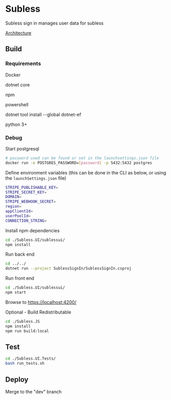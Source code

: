 # Subless

Subless sign in manages user data for subless

[Architecture](https://app.diagrams.net/#G1cJIMwMpMkj7GtDjS6SLBZVKdjGs1rUSZ)
## Build
### Requirements
Docker

dotnet core

npm

powershell

dotnet tool install --global dotnet-ef

python 3+

### Debug

Start postgresql
```bash
# password used can be found or set in the launchsettings.json file
docker run -e POSTGRES_PASSWORD=[password] -p 5432:5432 postgres
```
Define environment variables (this can be done in the CLI as below, or using the `launchSettings.json` file)
```bash
STRIPE_PUBLISHABLE_KEY=
STRIPE_SECRET_KEY=
DOMAIN=
STRIPE_WEBHOOK_SECRET=
region=
appClientId=
userPoolId=
CONNECTION_STRING=
```

Install npm dependencies

```bash
cd ./Subless.UI/sublessui/
npm install
```

Run back end

```bash
cd ../../
dotnet run --project SublessSignIn/SublessSignIn.csproj
```

Run front end
```bash
cd ./Subless.UI/sublessui/
npm start
```

Browse to [https://localhost:4200/](https://localhost:4200/)


Optional - Build Redistributable
```bash
cd ./Subless.JS
npm install
npm run build:local
```

## Test

```bash
cd ./Subless.UI.Tests/
bash run_tests.sh
```

## Deploy

Merge to the "dev" branch
